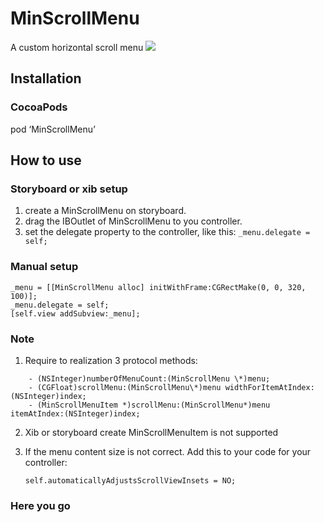 # MinScrollMenu
A custom horizontal scroll menu
![](https://github.com/zsmzhu/MinScrollMenu/raw/master/IntroduceImage/introduce.gif)
## Installation
### CocoaPods
pod ‘MinScrollMenu’
## How to use
### Storyboard or xib setup
1. create a MinScrollMenu on storyboard.
2. drag the IBOutlet of MinScrollMenu to you controller.
3. set the delegate property to the controller,
	like this: `_menu.delegate = self;`

### Manual setup
	_menu = [[MinScrollMenu alloc] initWithFrame:CGRectMake(0, 0, 320, 100)];
	_menu.delegate = self;
	[self.view addSubview:_menu];
### Note
1. Require to realization 3 protocol methods:
```
	- (NSInteger)numberOfMenuCount:(MinScrollMenu \*)menu;
	- (CGFloat)scrollMenu:(MinScrollMenu\*)menu widthForItemAtIndex:(NSInteger)index;
	- (MinScrollMenuItem *)scrollMenu:(MinScrollMenu*)menu itemAtIndex:(NSInteger)index;
```
2. Xib or storyboard create MinScrollMenuItem is not supported
3. If the menu content size is not correct. Add this to your code for your controller:

	`self.automaticallyAdjustsScrollViewInsets = NO;`

### Here you go
